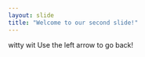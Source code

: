 ```yaml
---
layout: slide
title: "Welcome to our second slide!"
---
```

witty wit
Use the left arrow to go back!
